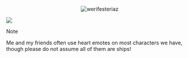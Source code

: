 <p align="center"> <img src="https://komarev.com/ghpvc/?username=werifesteriaz&label=%3C%F0%9D%9F%91&color=8eced4&style=flat" alt="werifesteriaz" /> </p>

![](https://files.catbox.moe/9zyp08.png)

> [!NOTE]
> Me and my friends often use heart emotes on most characters we have, though please do not assume all of them are ships! 
